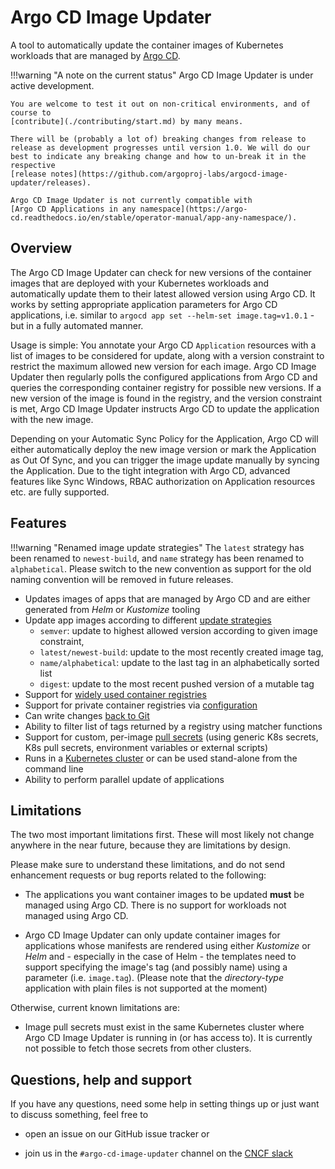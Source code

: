 # Argo CD Image Updater

A tool to automatically update the container images of Kubernetes workloads
that are managed by
[Argo CD](https://github.com/argoproj/argo-cd).

!!!warning "A note on the current status"
    Argo CD Image Updater is under active development.

    You are welcome to test it out on non-critical environments, and of
    course to
    [contribute](./contributing/start.md) by many means.

    There will be (probably a lot of) breaking changes from release to
    release as development progresses until version 1.0. We will do our
    best to indicate any breaking change and how to un-break it in the
    respective
    [release notes](https://github.com/argoproj-labs/argocd-image-updater/releases).

    Argo CD Image Updater is not currently compatible with
    [Argo CD Applications in any namespace](https://argo-cd.readthedocs.io/en/stable/operator-manual/app-any-namespace/).


## Overview

The Argo CD Image Updater can check for new versions of the container images
that are deployed with your Kubernetes workloads and automatically update them
to their latest allowed version using Argo CD. It works by setting appropriate
application parameters for Argo CD applications, i.e. similar to
`argocd app set --helm-set image.tag=v1.0.1` - but in a fully automated
manner.

Usage is simple: You annotate your Argo CD `Application` resources with a list
of images to be considered for update, along with a version constraint to
restrict the maximum allowed new version for each image. Argo CD Image Updater
then regularly polls the configured applications from Argo CD and queries the
corresponding container registry for possible new versions. If a new version of
the image is found in the registry, and the version constraint is met, Argo CD
Image Updater instructs Argo CD to update the application with the new image.

Depending on your Automatic Sync Policy for the Application, Argo CD will either
automatically deploy the new image version or mark the Application as Out Of
Sync, and you can trigger the image update manually by syncing the Application.
Due to the tight integration with Argo CD, advanced features like Sync Windows,
RBAC authorization on Application resources etc. are fully supported.

## Features

!!!warning "Renamed image update strategies"
    The `latest` strategy has been renamed to `newest-build`, and `name` strategy has been renamed to `alphabetical`. 
    Please switch to the new convention as support for the old naming convention will be removed in future releases.

* Updates images of apps that are managed by Argo CD and are either generated
  from *Helm* or *Kustomize* tooling
* Update app images according to different
  [update strategies](./basics/update-strategies.md)
    * `semver`: update to highest allowed version according to given image
    constraint,
    * `latest/newest-build`: update to the most recently created image tag,
    * `name/alphabetical`: update to the last tag in an alphabetically sorted list
    * `digest`: update to the most recent pushed version of a mutable tag
* Support for 
  [widely used container registries](./configuration/registries.md#supported-registries)
* Support for private container registries via 
  [configuration](./configuration/registries.md#custom-registries)
* Can write changes
  [back to Git](./basics/update-methods.md#method-git)
* Ability to filter list of tags returned by a registry using matcher functions
* Support for custom, per-image 
  [pull secrets](./basics/authentication.md#auth-registries) (using generic K8s
  secrets, K8s pull secrets, environment variables or external scripts)
* Runs in a 
  [Kubernetes cluster](./install/installation.md#install-kubernetes) or can be
  used stand-alone from the command line
* Ability to perform parallel update of applications

## Limitations

The two most important limitations first. These will most likely not change
anywhere in the near future, because they are limitations by design.

Please make sure to understand these limitations, and do not send enhancement
requests or bug reports related to the following:

* The applications you want container images to be updated **must** be managed
  using Argo CD. There is no support for workloads not managed using Argo CD.

* Argo CD Image Updater can only update container images for applications whose
  manifests are rendered using either *Kustomize* or *Helm* and - especially
  in the case of Helm - the templates need to support specifying the image's
  tag (and possibly name) using a parameter (i.e. `image.tag`).
  (Please note that the *directory-type* application with plain files is not supported at the moment)

Otherwise, current known limitations are:

* Image pull secrets must exist in the same Kubernetes cluster where Argo CD
  Image Updater is running in (or has access to). It is currently not possible
  to fetch those secrets from other clusters.

## Questions, help and support

If you have any questions, need some help in setting things up or just want to
discuss something, feel free to

* open an issue on our GitHub issue tracker or

* join us in the `#argo-cd-image-updater` channel on the
  [CNCF slack](https://argoproj.github.io/community/join-slack/)
